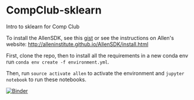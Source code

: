 # CompClub-sklearn
Intro to sklearn for Comp Club

To install the AllenSDK, see this [gist](https://gist.github.com/valentina-s/0549be1dc47b3348fdfee077f260ca08) or see the instructions on Allen's website: http://alleninstitute.github.io/AllenSDK/install.html

First, clone the repo, then to install all the requirements in a new conda env run `conda env create -f environment.yml`.

Then, run `source activate allen` to activate the environment and `jupyter notebook` to run these notebooks.

[![Binder](https://mybinder.org/badge.svg)](https://mybinder.org/v2/gh/dhb2128/CompClub-sklearn/docker)